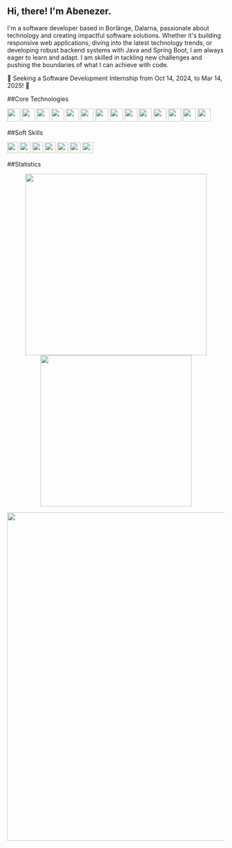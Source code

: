 <div class="content"> <h2>Hi, there! I'm Abenezer.</h2> <p>I'm a software developer based in Borlänge, Dalarna, passionate about technology and creating impactful software solutions. Whether it's building responsive web applications, diving into the latest technology trends, or developing robust backend systems with Java and Spring Boot, I am always eager to learn and adapt. I am skilled in tackling new challenges and pushing the boundaries of what I can achieve with code.</p>
🌟 Seeking a Software Development Internship from Oct 14, 2024, to Mar 14, 2025! 🌟

##Core Technologies
<p align="left"> <img src="https://img.shields.io/badge/-Java-ED8B00?style=for-the-badge&logo=openjdk&logoColor=white" height="30"/> <img src="https://img.shields.io/badge/-Spring%20Boot-6DB33F?style=for-the-badge&logo=spring&logoColor=white" height="30"/> <img src="https://img.shields.io/badge/-Microservices-0078D7?style=for-the-badge&logo=spring&logoColor=white" height="30"/> <img src="https://img.shields.io/badge/-JUnit-25A162?style=for-the-badge&logo=java&logoColor=white" height="30"/> <img src="https://img.shields.io/badge/-Mockito-4CAF50?style=for-the-badge&logo=spring&logoColor=white" height="30"/> <img src="https://img.shields.io/badge/-Git-F05032?style=for-the-badge&logo=git&logoColor=white" height="30"/> <img src="https://img.shields.io/badge/-GitHub-181717?style=for-the-badge&logo=github&logoColor=white" height="30"/> <img src="https://img.shields.io/badge/-MySQL-4479A1?style=for-the-badge&logo=mysql&logoColor=white" height="30"/> <img src="https://img.shields.io/badge/-Azure%20DevOps-0078D7?style=for-the-badge&logo=azure-devops&logoColor=white" height="30"/> <img src="https://img.shields.io/badge/-Docker-2496ED?style=flat-square&logo=docker&logoColor=white" height="30"/> <img src="https://img.shields.io/badge/-JIRA-0052CC?style=flat-square&logo=jira&logoColor=white" height="30"/> <img src="https://img.shields.io/badge/-REST%20APIs-009688?style=flat-square&logoColor=white" height="30"/> <img src="https://img.shields.io/badge/-HTML5-E34F26?style=for-the-badge&logo=html5&logoColor=white" height="30"/> <img src="https://img.shields.io/badge/-CSS3-1572B6?style=for-the-badge&logo=css3&logoColor=white" height="30"/> </p>
##Soft Skills
<p align="left"> <img src="https://img.shields.io/badge/-Problem%20Solving-000000?style=flat-square&logoColor=white" height="25"/> <img src="https://img.shields.io/badge/-Communication%20Skills-00BFFF?style=flat-square&logoColor=white" height="25"/> <img src="https://img.shields.io/badge/-Teamwork-007396?style=flat-square&logoColor=white" height="25"/> <img src="https://img.shields.io/badge/-Critical%20Thinking-FF6347?style=flat-square&logoColor=white" height="25"/> <img src="https://img.shields.io/badge/-Adaptability-FFA500?style=flat-square&logoColor=white" height="25"/> <img src="https://img.shields.io/badge/-Efficiency-32CD32?style=flat-square&logoColor=white" height="25"/> <img src="https://img.shields.io/badge/-Technical%20Handling-FFD700?style=flat-square&logoColor=white" height="25"/> </p>
##Statistics
<p align="center"> <img src="https://github-readme-stats.vercel.app/api?username=AbaSheger&show_icons=true&theme=tokyonight" width="420" /> <img src="https://github-readme-stats.vercel.app/api/top-langs/?username=AbaSheger&theme=tokyonight&layout=compact" width="350" /> </p> <p align="center"> <img src="https://github-readme-streak-stats.herokuapp.com/?user=AbaSheger&theme=tokyonight" width="760" /> </p>
